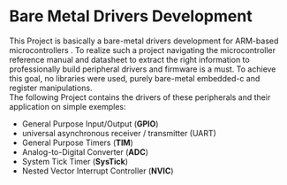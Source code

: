 # Bare Metal Drivers Development
This Project is basically a bare-metal drivers development for  ARM-based microcontrollers . To realize such a project navigating the microcontroller reference manual and datasheet to extract the right  information to professionally  build peripheral drivers and firmware is a must. To achieve this goal, no libraries were used, purely bare-metal embedded-c and register manipulations.</br>
The following Project contains the drivers of these peripherals and their application on simple exemples:</br>

- General Purpose Input/Output (**GPIO**)</br>
- universal asynchronous receiver / transmitter (UART)</br>
- General Purpose Timers (**TIM**)</br>
- Analog-to-Digital Converter (**ADC**)</br>
- System Tick Timer (**SysTick**)
- Nested Vector Interrupt Controller (**NVIC**)







